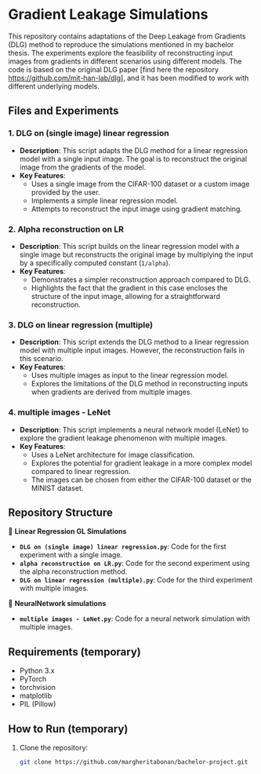 # Gradient Leakage Simulations

This repository contains adaptations of the Deep Leakage from Gradients (DLG) method to reproduce the simulations mentioned in my bachelor thesis. The experiments explore the feasibility of reconstructing input images from gradients in different scenarios using different models.
The code is based on the original DLG paper [find here the repository https://github.com/mit-han-lab/dlg], and it has been modified to work with different underlying models.

## Files and Experiments

### 1. **DLG on (single image) linear regression**
   - **Description**: This script adapts the DLG method for a linear regression model with a single input image. The goal is to reconstruct the original image from the gradients of the model.
   - **Key Features**:
     - Uses a single image from the CIFAR-100 dataset or a custom image provided by the user.
     - Implements a simple linear regression model.
     - Attempts to reconstruct the input image using gradient matching.

### 2. **Alpha reconstruction on LR**
   - **Description**: This script builds on the linear regression model with a single image but reconstructs the original image by multiplying the input by a specifically computed constant (`1/alpha`).
   - **Key Features**:
     - Demonstrates a simpler reconstruction approach compared to DLG.
     - Highlights the fact that the gradient in this case encloses the structure of the input image, allowing for a straightforward reconstruction.

### 3. **DLG on linear regression (multiple)**
   - **Description**: This script extends the DLG method to a linear regression model with multiple input images. However, the reconstruction fails in this scenario.
   - **Key Features**:
     - Uses multiple images as input to the linear regression model.
     - Explores the limitations of the DLG method in reconstructing inputs when gradients are derived from multiple images.

### 4. **multiple images - LeNet**
   - **Description**: This script implements a neural network model (LeNet) to explore the gradient leakage phenomenon with multiple images.
   - **Key Features**:
     - Uses a LeNet architecture for image classification.
     - Explores the potential for gradient leakage in a more complex model compared to linear regression.
     - The images can be chosen from either the CIFAR-100 dataset or the MINIST dataset. 

## Repository Structure


📂 **Linear Regression GL Simulations**
- **`DLG on (single image) linear regression.py`**: Code for the first experiment with a single image.
- **`alpha reconstruction on LR.py`**: Code for the second experiment using the alpha reconstruction method.
- **`DLG on linear regression (multiple).py`**: Code for the third experiment with multiple images.

📂 **NeuralNetwork simulations**
- **`multiple images - LeNet.py`**: Code for a neural network simulation with multiple images.


## Requirements (temporary)
- Python 3.x
- PyTorch
- torchvision
- matplotlib
- PIL (Pillow)

## How to Run (temporary)
1. Clone the repository:
   ```bash
   git clone https://github.com/margheritabonan/bachelor-project.git
    ```


